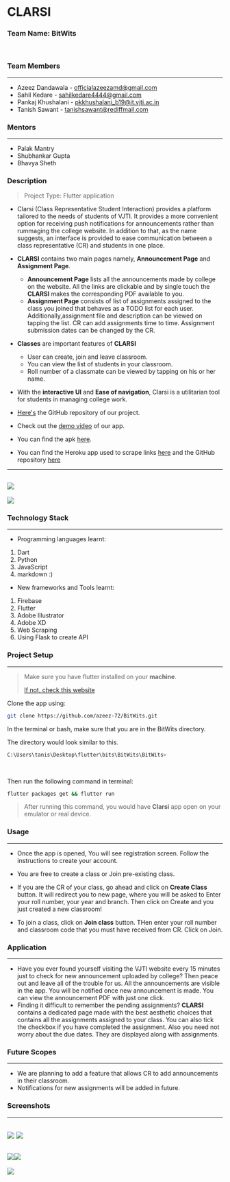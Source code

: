 # CLARSI 

### Team Name: BitWits
</br>

### Team Members
----------
- Azeez Dandawala - officialazeezamd@gmail.com
- Sahil Kedare - sahilkedare4444@gmail.com
- Pankaj Khushalani - pkkhushalani_b19@it.vjti.ac.in
- Tanish Sawant - tanishsawant@rediffmail.com

### Mentors
-----------
- Palak Mantry
- Shubhankar Gupta
- Bhavya Sheth

### Description
>Project Type: Flutter application

- Clarsi (Class Representative Student Interaction) provides a platform tailored to the needs of students of VJTI. It provides a more convenient option for receiving push notifications for announcements rather than rummaging the college website. In addition to that, as the name suggests, an interface is provided to ease communication between a class representative (CR) and students in one place.
- **CLARSI** contains two main pages namely, **Announcement Page** and **Assignment Page**.
	- **Announcement Page** lists all the announcements made by college on  the website. All the links are clickable and by single touch the **CLARSI** makes the corresponding PDF available to you.
	- **Assignment Page** consists of list of assignments assigned to the class you joined that behaves as a TODO list for each user. Additionally,assignment file and description can be viewed on tapping the list. CR can add assignments time to time. Assignment submission dates can be changed by the CR.

- **Classes** are important features of **CLARSI**
	- User can create, join and leave classroom.
	- You can view the list of students in your classroom.
	- Roll number of a classmate can be viewed by tapping on his or her name.

- With the **interactive UI** and **Ease of navigation**, Clarsi is a utilitarian tool for students in managing college work. <br/>

- [Here's](https://github.com/azeez-72/BitWits) the GitHub repository of our project.
- Check out the [demo video](https://drive.google.com/file/d/16V50xbdi8F28sIJupCwdtIq6v70L8TvN/view) of our app.
- You can find the apk [here](https://drive.google.com/drive/folders/1H52JErSo3x_lSb0c8bC38rW83bBeEGnR?usp=sharing).
- You can find the Heroku app used to scrape links [here](https://new-college-scrapper.herokuapp.com/) and the GitHub repository [here](https://github.com/pk-218/CollegeScrapper)


--------------
![](https://github.com/azeez-72/BitWits/blob/master/Screenshots/clarsi-heroku.JPG?raw=true)
-----------------
![](https://github.com/azeez-72/BitWits/blob/master/Screenshots/heroku-web.JPG?raw=true)



### Technology Stack
--------------
- Programming languages learnt:

1. Dart
2. Python
3. JavaScript
4. markdown :)

- New frameworks and Tools learnt:

1. Firebase
2. Flutter
3. Adobe Illustrator
4. Adobe XD
5. Web Scraping
6. Using Flask to create API


### Project Setup
--------------

> Make sure you have flutter installed on your **machine**.
> 
> [If not, check this website](https://flutter.dev/docs/get-started/install)

Clone the app using:

```bash
git clone https://github.com/azeez-72/BitWits.git
```

In the terminal or bash, make sure that you are in the BitWits directory.

The directory would look similar to this.

```bash
C:\Users\tanis\Desktop\flutter\bits\BitWits\BitWits>
```
<br/>

Then run the following command in terminal:

```bash
flutter packages get && flutter run
```

>After running this command, you would have **Clarsi** app open on your emulator or real device.

### Usage
--------------
- Once the app is opened, You will see registration screen. Follow the instructions to create your account.  
- You are free to create a class or Join pre-existing class.
- If you are the CR of your class, go ahead and click on **Create Class** button. It will redirect you to new page, where you will be asked to Enter your roll number, your year and branch. Then click on Create and you just created a new classroom!

- To join a class, click on **Join class** button. THen enter your roll number and classroom code that you must have received from CR. Click on Join.

### Application
--------------

- Have you ever found yourself visiting the VJTI website every 15 minutes just to check for new announcement uploaded by college? Then peace out and leave all of the trouble for us. All the announcements are visible in the app. You will be notified once new announcement is made. You can view the announcement PDF with just one click.
- Finding it difficult to remember the pending assignments? **CLARSI** contains a dedicated page made with the best aesthetic choices that contains all the assignments assigned to your class. You can also tick the checkbox if you have completed the assignment. Also you need not worry about the due dates. They are displayed along with assignments.

### Future Scopes 
--------------

- We are planning to add a feature that allows CR to add announcements in their classroom.
- Notifications for new assignments will be added in future.

### Screenshots 
--------------


![](https://github.com/azeez-72/BitWits/blob/master/Screenshots/Login.PNG?raw=true) ![](https://github.com/azeez-72/BitWits/blob/master/Screenshots/Announcements.JPG?raw=true)
--------------------------------
![](https://github.com/azeez-72/BitWits/blob/master/Screenshots/Assignment.JPG?raw=true)![](https://github.com/azeez-72/BitWits/blob/master/Screenshots/Assignment1.JPG?raw=true)
--------------------------------
![](https://github.com/azeez-72/BitWits/blob/master/Screenshots/More%20options.JPG?raw=true)

